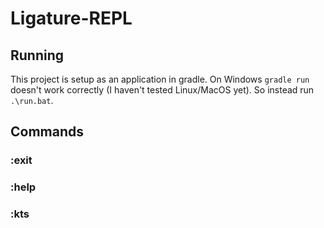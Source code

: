 # Ligature-REPL

## Running

This project is setup as an application in gradle.
On Windows `gradle run` doesn't work correctly (I haven't tested Linux/MacOS yet).
So instead run `.\run.bat`.

## Commands

### :exit

### :help

### :kts

